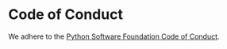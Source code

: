 # Code of Conduct

We adhere to the [Python Software Foundation Code of Conduct](https://policies.python.org/python.org/code-of-conduct/).
